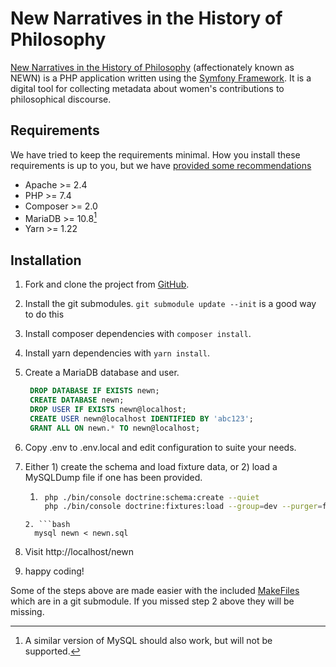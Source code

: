 # New Narratives in the History of Philosophy

[New Narratives in the History of Philosophy][newn] (affectionately known as NEWN) is a PHP application written using the
[Symfony Framework][symfony]. It is a digital tool for collecting metadata about
women's contributions to philosophical discourse.

## Requirements

We have tried to keep the requirements minimal. How you install these
requirements is up to you, but we have [provided some recommendations][setup]

- Apache >= 2.4
- PHP >= 7.4
- Composer >= 2.0
- MariaDB >= 10.8[^1]
- Yarn >= 1.22

## Installation

1. Fork and clone the project from [GitHub][github-newn].
2. Install the git submodules. `git submodule update --init` is a good way to do this
3. Install composer dependencies with `composer install`.
4. Install yarn dependencies with `yarn install`.
4. Create a MariaDB database and user.

   ```sql
    DROP DATABASE IF EXISTS newn;
    CREATE DATABASE newn;
    DROP USER IF EXISTS newn@localhost;
    CREATE USER newn@localhost IDENTIFIED BY 'abc123';
    GRANT ALL ON newn.* TO newn@localhost;
    ```
5. Copy .env to .env.local and edit configuration to suite your needs.
6. Either 1) create the schema and load fixture data, or 2) load a MySQLDump file
   if one has been provided.
    1. ```bash
        php ./bin/console doctrine:schema:create --quiet
        php ./bin/console doctrine:fixtures:load --group=dev --purger=fk_purger
      ``` 
    2. ```bash
        mysql newn < newn.sql
      ``` 

7. Visit http://localhost/newn
8. happy coding!

Some of the steps above are made easier with the included [MakeFiles](etc/README.md)
which are in a git submodule. If you missed step 2 above they will be missing.

[newn]: https://dhil.lib.sfu.ca/newn
[symfony]: https://symfony.com
[github-newn]: https://github.com/sfu-dhil/newn
[setup]: https://sfu-dhil.github.io/dhil-docs/dev/

[^1]: A similar version of MySQL should also work, but will not be supported.
